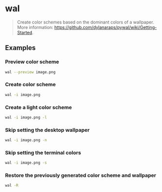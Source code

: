 # wal

> Create color schemes based on the dominant colors of a wallpaper. More information: <https://github.com/dylanaraps/pywal/wiki/Getting-Started>.

## Examples

### Preview color scheme

```bash
wal --preview image.png
```

### Create color scheme

```bash
wal -i image.png
```

### Create a light color scheme

```bash
wal -i image.png -l
```

### Skip setting the desktop wallpaper

```bash
wal -i image.png -n
```

### Skip setting the terminal colors

```bash
wal -i image.png -s
```

### Restore the previously generated color scheme and wallpaper

```bash
wal -R
```
